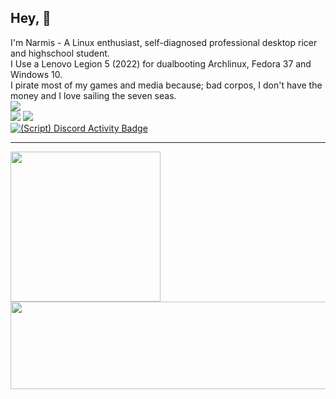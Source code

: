 ## Hey, 👋

I'm Narmis - A Linux enthusiast, self-diagnosed professional desktop ricer and highschool student.\
I Use a Lenovo Legion 5 (2022) for dualbooting Archlinux, Fedora 37 and Windows 10.\
I pirate most of my games and media because; bad corpos, I don't have the money and I love sailing the seven seas.\
[![](https://skillicons.dev/icons?i=python,cpp,bash,html,css,linux,neovim)](https://skillicons.dev)\
![](https://custom-icon-badges.demolab.com/badge/Hyprland-wm-blue.svg?logo=hyprland)
![](https://custom-icon-badges.demolab.com/badge/Sway-wm-red.svg?logo=sway)\
[![(Script) Discord Activity Badge](https://badgen.net/badge/Discord%20User/Offline?color=545454&labelColor=434343&icon=discord)](https://github.com/Narmis-E/narmis-e)

---
<p float="left">
  <img src="https://github-readme-stats.vercel.app/api/top-langs/?username=Narmis-E&layout=compact" width="240" height=auto />
  <img src="https://raw.githubusercontent.com/Narmis-E/Narmis-E/output/output/github-snake-dark.svg" width="600" height="140" />
</p>
